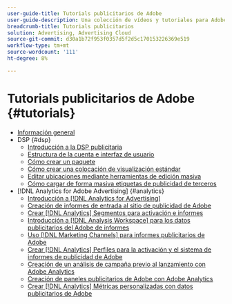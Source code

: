 ```yaml
---
user-guide-title: Tutorials publicitarios de Adobe
user-guide-description: Una colección de vídeos y tutoriales para Adobe Advertising.
breadcrumb-title: Tutorials publicitarios
solution: Advertising, Advertising Cloud
source-git-commit: d30a1b72f953f0357d5f2d5c170153226369e519
workflow-type: tm+mt
source-wordcount: '111'
ht-degree: 8%

---
```



# Tutorials publicitarios de Adobe {#tutorials}

+ [Información general](overview.md)
+ DSP {#dsp}
   + [Introducción a la DSP publicitaria](/help/dsp/intro.md)
   + [Estructura de la cuenta e interfaz de usuario](/help/dsp/ui.md)
   + [Cómo crear un paquete](/help/dsp/package-create.md)
   + [Cómo crear una colocación de visualización estándar](/help/dsp/placement-create.md)
   + [Editar ubicaciones mediante herramientas de edición masiva](/help/dsp/bulk-edit-placement-tools.md)
   + [Cómo cargar de forma masiva etiquetas de publicidad de terceros](/help/dsp/bulk-upload-third-party-ad-tags.md)
+ [!DNL Analytics for Adobe Advertising] {#analytics}
   + [Introducción a [!DNL Analytics for Advertising]](/help/integrations/analytics/intro-a4adc.md)
   + [Creación de informes de entrada al sitio de publicidad de Adobe](/help/integrations/analytics/analytics-site-entry-a4adc.md)
   + [Crear [!DNL Analytics] Segmentos para activación e informes](/help/integrations/analytics/analytics-segments-a4adc.md)
   + [Introducción a [!DNL Analysis Workspace] para los datos publicitarios del Adobe de informes](/help/integrations/analytics/analytics-analysis-workspace-a4adc.md)
   + [Uso [!DNL Marketing Channels] para informes publicitarios de Adobe](/help/integrations/analytics/analytics-reporting-a4adc.md)
   + [Crear [!DNL Analytics] Perfiles para la activación y el sistema de informes de publicidad de Adobe](/help/integrations/analytics/analytics-profiles-a4adc.md)
   + [Creación de un análisis de campaña previo al lanzamiento con Adobe Analytics](/help/integrations/analytics/analytics-pre-launch-a4adc.md)
   + [Creación de paneles publicitarios de Adobe con Adobe Analytics](/help/integrations/analytics/analytics-dashboards-a4adc.md)
   + [Crear [!DNL Analytics] Métricas personalizadas con datos publicitarios de Adobe](/help/integrations/analytics/analytics-custom-metrics-a4adc.md)

<!-- Add to DSP chapter once the videos are complete:
  + [How to Create a Placement](/help/dsp/placement-create.md)
  + [Placement Targeting Capabilities](/help/dsp/placement-targeting.md)
  + [Audience Libraries and Applying Behavioral Targeting](/help/dsp/audience-libraries.md)
-->

<!-- If I move the "Analytics for Advertising chapter into a larger Integrations chapter, then I'll need to set up redirects by copying a CSV file into this repo and populating it for those legacy file names. -->